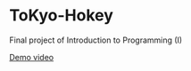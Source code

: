 # ToKyo-Hokey
Final project of Introduction to Programming (I)

[Demo video](https://www.youtube.com/watch?v=Habf0e5f-dU&feature=youtu.be)
